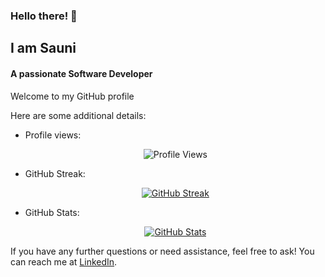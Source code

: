 ### Hello there! 👋
**I am Sauni**
---
#### A passionate Software Developer
Welcome to my GitHub profile

Here are some additional details:

- Profile views:
  <p align="center">
    <img src="https://komarev.com/ghpvc/?username=your-github-IT21373848" alt="Profile Views">
  </p>
- GitHub Streak:
  <p align="center">
    <a href="https://git.io/streak-stats">
      <img src="https://github-readme-streak-stats.herokuapp.com?user=IT21373848" alt="GitHub Streak">
    </a>
  </p>
- GitHub Stats:
  <p align="center">
    <a href="https://github.com/IT21373848/github-readme-stats">
      <img src="https://github-readme-stats.vercel.app/api?username=IT21373848" alt="GitHub Stats">
    </a>
  </p>

If you have any further questions or need assistance, feel free to ask! You can reach me at [LinkedIn](www.linkedin.com/in/sauni-weerasinghe).


<!--
**IT21373848/IT21373848** is a ✨ _special_ ✨ repository because its `README.md` (this file) appears on your GitHub profile.

Here are some ideas to get you started:

- 🔭 I’m currently working on ...
- 🌱 I’m currently learning ...
- 👯 I’m looking to collaborate on ...
- 🤔 I’m looking for help with ...
- 💬 Ask me about ...
- 📫 How to reach me: ...
- 😄 Pronouns: ...
- ⚡ Fun fact: ...
-->
